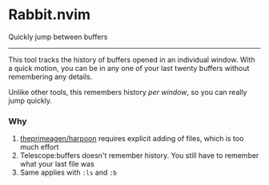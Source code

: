 # Rabbit.nvim
Quickly jump between buffers

---

This tool tracks the history of buffers opened in an individual window. With a quick motion, you can be in any one 
of your last twenty buffers without remembering any details.

Unlike other tools, this remembers history *per window*, so you can really jump quickly.

### Why
1. [theprimeagen/harpoon](https://github.com/theprimeagen/harpoon) requires explicit adding of files, which is too much effort
2. Telescope:buffers doesn't remember history. You still have to remember what your last file was
3. Same applies with `:ls` and `:b`
